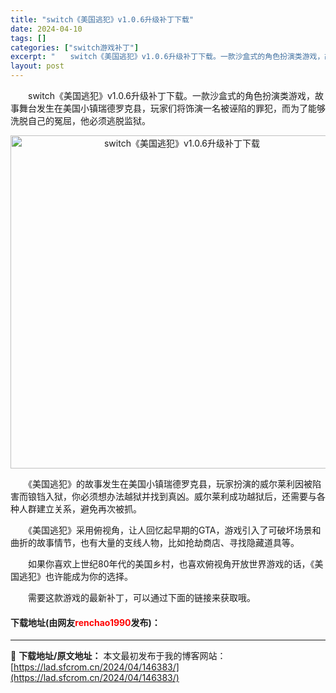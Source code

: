 ```yaml
---
title: "switch《美国逃犯》v1.0.6升级补丁下载"
date: 2024-04-10
tags: []
categories: ["switch游戏补丁"]
excerpt: "　　switch《美国逃犯》v1.0.6升级补丁下载。一款沙盒式的角色扮演类游戏，故事舞台发生在美国小镇瑞德罗克县，玩家们将饰演一名被诬陷的罪犯，而为了能够洗脱自己的冤屈，他必须逃脱监狱。 　　《美国逃犯》的故事发生在美国小镇瑞德罗克县，玩家扮演的威尔莱利因被陷害而锒铛入狱，你必须想办法越狱并找到真&hellip;"
layout: post
---
```


 <p>　　switch《美国逃犯》v1.0.6升级补丁下载。一款沙盒式的角色扮演类游戏，故事舞台发生在美国小镇瑞德罗克县，玩家们将饰演一名被诬陷的罪犯，而为了能够洗脱自己的冤屈，他必须逃脱监狱。</p> <p align="center"><img align="" border="0" src="https://lad.sfcrom.cn/wp-content/uploads/2024/04/20240409_6615c6588300c.webp" width="533" alt="switch《美国逃犯》v1.0.6升级补丁下载" /></p> <p>　　《美国逃犯》的故事发生在美国小镇瑞德罗克县，玩家扮演的威尔莱利因被陷害而锒铛入狱，你必须想办法越狱并找到真凶。威尔莱利成功越狱后，还需要与各种人群建立关系，避免再次被抓。</p> <p>　　《美国逃犯》采用俯视角，让人回忆起早期的GTA，游戏引入了可破坏场景和曲折的故事情节，也有大量的支线人物，比如抢劫商店、寻找隐藏道具等。</p> <p>　　如果你喜欢上世纪80年代的美国乡村，也喜欢俯视角开放世界游戏的话，《美国逃犯》也许能成为你的选择。</p> <p>　　需要这款游戏的最新补丁，可以通过下面的链接来获取哦。</p> <p><h4>下载地址(由网友<font color="red">renchao1990</font>发布)：</h4></p> 

---
📖 **下载地址/原文地址：** 本文最初发布于我的博客网站：[https://lad.sfcrom.cn/2024/04/146383/](https://lad.sfcrom.cn/2024/04/146383/)
